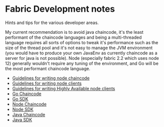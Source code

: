 # Fabric Development notes
Hints and tips for the various developer areas.

My current recommendation is to avoid java chaincode, it's the least performant of the chaincode languages and being a multi-threaded language requires all sorts of options to tweak it's performance such as the size of the thread pool and it's not easy to manage the JVM environment (you would have to produce your own JavaEnv as currently chaincode as a server for java is not possible). Node (especially fabric 2.2 which uses node 12) generally wouldn't require any tuning of the environment, and Go will be the most performant chaincode language.


- [Guidelines for writing node chaincode](./writing-node-chaincode.md)
- [Guidelines for writing node clients](./writing-node-clients.md)
- [Guidelines for writing Highly Available node clients](./writing-HA-node-clients.md)
- [Go Chaincode](./gochaincode.md)
- [Go SDK](./gosdk.md)
- [Node Chaincode](./nodechaincode.md)
- [Node SDK](./nodesdk.md)
- [Java Chaincode](./javachaincode.md)
- [Java SDK](./javasdk.md)
